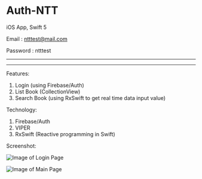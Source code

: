# Auth-NTT

iOS App, Swift 5

Email : ntttest@mail.com

Password : ntttest


-----------------------------------------------
----------------

Features:
1. Login (using Firebase/Auth)
2. List Book (CollectionView)
3. Search Book (using RxSwift to get real time data input value)

Technology:
1. Firebase/Auth
2. VIPER 
3. RxSwift (Reactive programming in Swift)

Screenshot:

![Image of Login Page](https://i.ibb.co/D1g730w/Simulator-Screen-Shot-i-Phone-12-Pro-Max-2021-01-22-at-12-48-36.png)

![Image of Main Page](https://i.ibb.co/DkdLqvW/Simulator-Screen-Shot-i-Phone-12-Pro-Max-2021-01-22-at-12-50-14.png)
